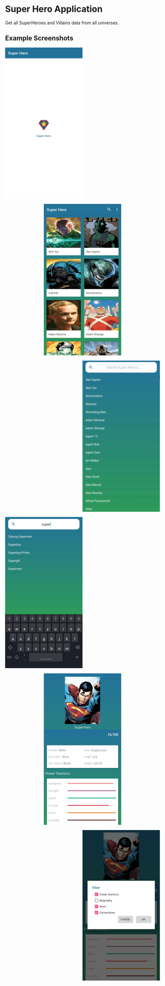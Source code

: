 # Super Hero Application
Get all SuperHeroes and Villains data from all universes.

## Example Screenshots
<p align="left">
<img src="/SuperHero_SS1.jpg" alt="Sample Screenshot" width="50%" height="50%">
</p>
<p align="center">
<img src="/SuperHero_SS2.jpg" alt="Sample Screenshot" width="50%" height="50%">
</p>
<p align="right">
<img src="/SuperHero_SS3.jpg" alt="Sample Screenshot" width="50%" height="50%">
</p>
<p align="left">
<img src="/SuperHero_SS4.jpg" alt="Sample Screenshot" width="50%" height="50%">
</p>
<p align="center">
<img src="/SuperHero_SS5.jpg" alt="Sample Screenshot" width="50%" height="50%">
</p>
<p align="right">
<img src="/SuperHero_SS6.jpg" alt="Sample Screenshot" width="50%" height="50%">
</p>
